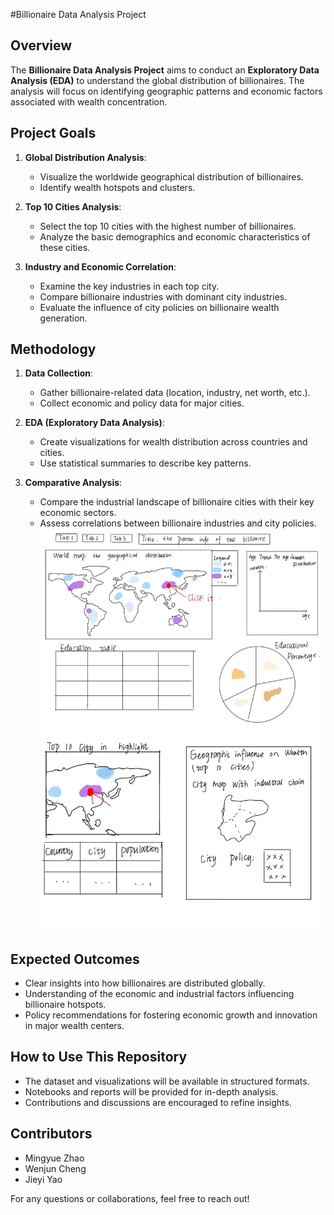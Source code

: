 #Billionaire Data Analysis Project

## Overview
The **Billionaire Data Analysis Project** aims to conduct an **Exploratory Data Analysis (EDA)** to understand the global distribution of billionaires. The analysis will focus on identifying geographic patterns and economic factors associated with wealth concentration.

## Project Goals
1. **Global Distribution Analysis**:
   - Visualize the worldwide geographical distribution of billionaires.
   - Identify wealth hotspots and clusters.

2. **Top 10 Cities Analysis**:
   - Select the top 10 cities with the highest number of billionaires.
   - Analyze the basic demographics and economic characteristics of these cities.

3. **Industry and Economic Correlation**:
   - Examine the key industries in each top city.
   - Compare billionaire industries with dominant city industries.
   - Evaluate the influence of city policies on billionaire wealth generation.

## Methodology
1. **Data Collection**:
   - Gather billionaire-related data (location, industry, net worth, etc.).
   - Collect economic and policy data for major cities.

2. **EDA (Exploratory Data Analysis)**:
   - Create visualizations for wealth distribution across countries and cities.
   - Use statistical summaries to describe key patterns.

3. **Comparative Analysis**:
   - Compare the industrial landscape of billionaire cities with their key economic sectors.
   - Assess correlations between billionaire industries and city policies.
![Billionaire Data Analysis Sketch](sketch.jpg)

## Expected Outcomes
- Clear insights into how billionaires are distributed globally.
- Understanding of the economic and industrial factors influencing billionaire hotspots.
- Policy recommendations for fostering economic growth and innovation in major wealth centers.

## How to Use This Repository
- The dataset and visualizations will be available in structured formats.
- Notebooks and reports will be provided for in-depth analysis.
- Contributions and discussions are encouraged to refine insights.

## Contributors
- Mingyue Zhao
- Wenjun Cheng
- Jieyi Yao

For any questions or collaborations, feel free to reach out!

